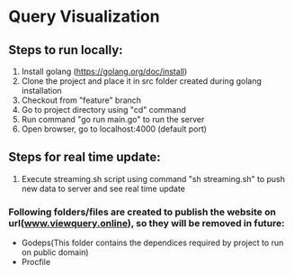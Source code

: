 # Query Visualization

## Steps to run locally:

1. Install golang (https://golang.org/doc/install)
2. Clone the project and place it in src folder created during golang installation
3. Checkout from "feature" branch
4. Go to project directory using "cd" command
5. Run command "go run main.go" to run the server
6. Open browser, go to localhost:4000 (default port)

## Steps for real time update:

1. Execute streaming.sh script using command "sh streaming.sh" to push new data to server and see real time update

### Following folders/files are created to publish the website on url(www.viewquery.online), so they will be removed in future:

- Godeps(This folder contains the dependices required by project to run on public domain)
- Procfile
